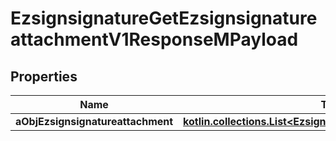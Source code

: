 
# EzsignsignatureGetEzsignsignatureattachmentV1ResponseMPayload

## Properties
Name | Type | Description | Notes
------------ | ------------- | ------------- | -------------
**aObjEzsignsignatureattachment** | [**kotlin.collections.List&lt;EzsignsignatureattachmentResponse&gt;**](EzsignsignatureattachmentResponse.md) |  | 



